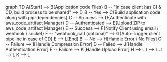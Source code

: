 graph TD
    A[Start] --> B{Application code Files}
    B -- "In case client has CI & CD, build process to be shared" --> D
    B -- Yes --> C{Build application code along with pip-dependencies}
    C -- Success --> D{Authenticate with aws_code_artifact Manager}
    D -- Authenticated --> E{Upload ZIP to aws_code_artifact Manager}
    E -- Success --> F{Notify Client using email / webhook / socket}
    F -- "webhook_call (optional)" --> G{Auto-Trigger client pipeline in case of CD}
    E --> L[End]
    B -- No --> H[Handle Error / No Files]
    C -- Failure --> I[Handle Compression Error]
    D -- Failed --> J[Handle Authentication Error]
    E -- Failure --> K[Handle Upload Error]
    H --> L
    I --> L
    J --> L
    K --> L
